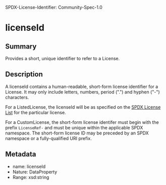 SPDX-License-Identifier: Community-Spec-1.0

# licenseId

## Summary

Provides a short, unique identifier to refer to a License.

## Description

A licenseId contains a human-readable, short-form license identifier for a
License. It may only include letters, numbers, period (".") and hyphen ("-")
characters.

For a ListedLicense, the licenseId will be as specified on the
[SPDX License List](https://spdx.org/licenses) for the particular license.

For a CustomLicense, the short-form license identifer must begin with the
prefix `LicenseRef-` and must be unique within the applicable SPDX namespace.
The short-form license ID may be preceded by an SPDX namespace or a
fully-qualified URI prefix.

## Metadata

- name: licenseId
- Nature: DataProperty
- Range: xsd:string
